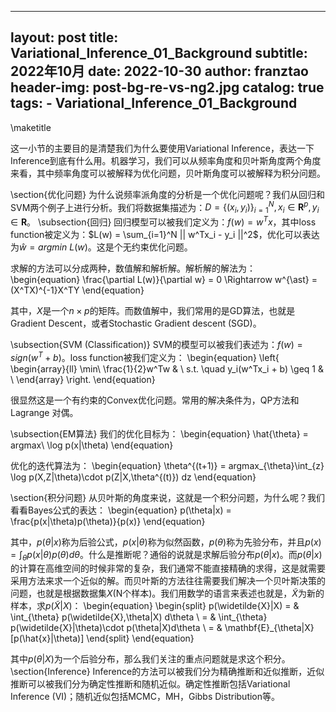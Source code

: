 
---
layout:     post
title:      Variational_Inference_01_Background
subtitle:   2022年10月
date:       2022-10-30
author:     franztao
header-img: post-bg-re-vs-ng2.jpg
catalog: true
tags:
    - Variational_Inference_01_Background
---
            

\maketitle

这一小节的主要目的是清楚我们为什么要使用Variational Inference，表达一下Inference到底有什么用。机器学习，我们可以从频率角度和贝叶斯角度两个角度来看，其中频率角度可以被解释为优化问题，贝叶斯角度可以被解释为积分问题。

\section{优化问题}
为什么说频率派角度的分析是一个优化问题呢？我们从回归和SVM两个例子上进行分析。我们将数据集描述为：$D = \{ (x_i,y_i) \}_{i=1}^N,x_i \in \mathbf{R}^p,y_i \in \mathbf{R}$。
\subsection{回归}
回归模型可以被我们定义为：$f(w) = w^Tx$，其中loss function被定义为：$L(w) = \sum_{i=1}^N || w^Tx_i - y_i ||^2$，优化可以表达为$\hat{w} = argmin\ L(w)$。这是个无约束优化问题。

求解的方法可以分成两种，数值解和解析解。解析解的解法为：
\begin{equation}
    \frac{\partial L(w)}{\partial w} = 0 \Rightarrow w^{\ast} = (X^TX)^{-1}X^TY
\end{equation}

其中，$X$是一个$n\times p$的矩阵。而数值解中，我们常用的是GD算法，也就是Gradient Descent，或者Stochastic Gradient descent (SGD)。

\subsection{SVM (Classification)}
SVM的模型可以被我们表述为：$f(w) = sign(w^T+b)$。loss function被我们定义为：
\begin{equation}
    \left\{
    \begin{array}{ll}
        \min\ \frac{1}{2}w^Tw & \\
        s.t. \quad y_i(w^Tx_i + b) \geq 1 & \\
    \end{array}
    \right.
\end{equation}

很显然这是一个有约束的Convex优化问题。常用的解决条件为，QP方法和Lagrange 对偶。

\subsection{EM算法}
我们的优化目标为：
\begin{equation}
    \hat{\theta} = argmax\ \log p(x|\theta)
\end{equation}

优化的迭代算法为：
\begin{equation}
    \theta^{(t+1)} = argmax_{\theta}\int_{z} \log p(X,Z|\theta)\cdot p(Z|X,\theta^{(t)}) dz
\end{equation}

\section{积分问题}
从贝叶斯的角度来说，这就是一个积分问题，为什么呢？我们看看Bayes公式的表达：
\begin{equation}
    p(\theta|x) = \frac{p(x|\theta)p(\theta)}{p(x)} 
\end{equation}

其中，$p(\theta|x)$称为后验公式，$p(x|\theta)$称为似然函数，$p(\theta)$称为先验分布，并且$p(x) = \int_{\theta}p(x|\theta)p(\theta)d\theta$。什么是推断呢？通俗的说就是求解后验分布$p(\theta|x)$。而$p(\theta|x)$的计算在高维空间的时候非常的复杂，我们通常不能直接精确的求得，这是就需要采用方法来求一个近似的解。而贝叶斯的方法往往需要我们解决一个贝叶斯决策的问题，也就是根据数据集$X$(N个样本)。我们用数学的语言来表述也就是，$\widetilde{X}$为新的样本，求$p(\widetilde{X}|X)$：
\begin{equation}
    \begin{split}
        p(\widetilde{X}|X) 
        = & \int_{\theta} p(\widetilde{X},\theta|X) d\theta \\
        = & \int_{\theta} p(\widetilde{X}|\theta)\cdot p(\theta|X)d\theta \\
        = & \mathbf{E}_{\theta|X} [p(\hat{x}|\theta)]
    \end{split}
\end{equation}

其中$p(\theta|X)$为一个后验分布，那么我们关注的重点问题就是求这个积分。
\section{Inference}
Inference的方法可以被我们分为精确推断和近似推断，近似推断可以被我们分为确定性推断和随机近似。确定性推断包括Variational Inference (VI)；随机近似包括MCMC，MH，Gibbs Distribution等。





























